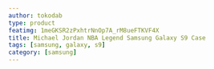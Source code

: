 ```yaml
---
author: tokodab
type: product
featimg: 1meGKSR2zPxhtrNnOp7A_rM8ueFTKVF4X
title: Michael Jordan NBA Legend Samsung Galaxy S9 Case
tags: [samsung, galaxy, s9]
category: [samsung]
---
```

